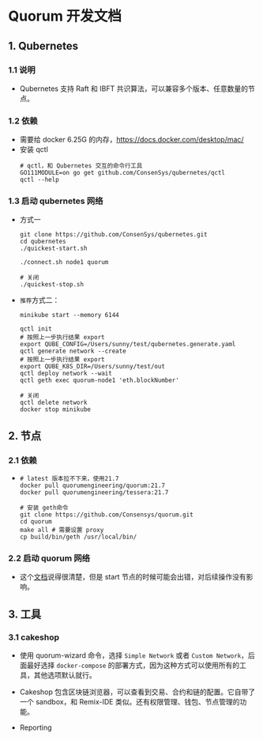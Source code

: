 # Quorum 开发文档

## 1. Qubernetes

### 1.1 说明

- Qubernetes 支持 Raft 和 IBFT 共识算法，可以兼容多个版本、任意数量的节点。

### 1.2 依赖
- 需要给 docker 6.25G 的内存，<https://docs.docker.com/desktop/mac/>
- 安装 qctl
	```shell
	# qctl，和 Qubernetes 交互的命令行工具
	GO111MODULE=on go get github.com/ConsenSys/qubernetes/qctl
	qctl --help
	```

### 1.3 启动 qubernetes 网络
- 方式一
	```shell
	git clone https://github.com/ConsenSys/qubernetes.git
	cd qubernetes
	./quickest-start.sh
	
	./connect.sh node1 quorum

	# 关闭
	./quickest-stop.sh
	```

- `推荐`方式二：
	```shell
	minikube start --memory 6144

	qctl init
	# 按照上一步执行结果 export
	export QUBE_CONFIG=/Users/sunny/test/qubernetes.generate.yaml
	qctl generate network --create
	# 按照上一步执行结果 export
	export QUBE_K8S_DIR=/Users/sunny/test/out
	qctl deploy network --wait
	qctl geth exec quorum-node1 'eth.blockNumber'

	# 关闭
	qctl delete network
	docker stop minikube
	```

## 2. 节点

### 2.1 依赖
- 
	```shell
	# latest 版本拉不下来，使用21.7
	docker pull quorumengineering/quorum:21.7
	docker pull quorumengineering/tessera:21.7

	# 安装 geth命令
	git clone https://github.com/Consensys/quorum.git
	cd quorum
	make all # 需要设置 proxy
	cp build/bin/geth /usr/local/bin/
	```

### 2.2 启动 quorum 网络

- 这个[文档](https://docs.goquorum.consensys.net/en/stable/Tutorials/Create-a-Raft-network/#1-create-directories)说得很清楚，但是 start 节点的时候可能会出错，对后续操作没有影响。

## 3. 工具

### 3.1 cakeshop

- 使用 quorum-wizard 命令，选择 `Simple Network` 或者 `Custom Network`，后面最好选择 `docker-compose` 的部署方式，因为这种方式可以使用所有的工具，其他选项默认就行。

- Cakeshop 包含区块链浏览器，可以查看到交易、合约和链的配置。它自带了一个 sandbox，和 Remix-IDE 类似。还有权限管理、钱包、节点管理的功能。

- Reporting














